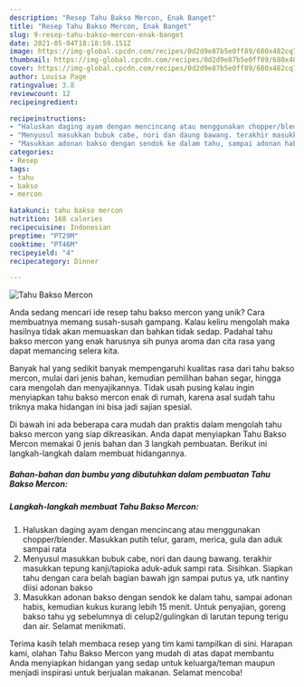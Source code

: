```yaml
---
description: "Resep Tahu Bakso Mercon, Enak Banget"
title: "Resep Tahu Bakso Mercon, Enak Banget"
slug: 9-resep-tahu-bakso-mercon-enak-banget
date: 2021-05-04T18:18:59.151Z
image: https://img-global.cpcdn.com/recipes/0d2d9e87b5e0ff89/680x482cq70/tahu-bakso-mercon-foto-resep-utama.jpg
thumbnail: https://img-global.cpcdn.com/recipes/0d2d9e87b5e0ff89/680x482cq70/tahu-bakso-mercon-foto-resep-utama.jpg
cover: https://img-global.cpcdn.com/recipes/0d2d9e87b5e0ff89/680x482cq70/tahu-bakso-mercon-foto-resep-utama.jpg
author: Louisa Page
ratingvalue: 3.8
reviewcount: 12
recipeingredient:

recipeinstructions:
- "Haluskan daging ayam dengan mencincang atau menggunakan chopper/blender. Masukkan putih telur, garam, merica, gula dan aduk sampai rata"
- "Menyusul masukkan bubuk cabe, nori dan daung bawang. terakhir masukkan tepung kanji/tapioka aduk-aduk sampi rata. Sisihkan. Siapkan tahu dengan cara belah bagian bawah jgn sampai putus ya, utk nantiny diisi adonan bakso"
- "Masukkan adonan bakso dengan sendok ke dalam tahu, sampai adonan habis, kemudian kukus kurang lebih 15 menit. Untuk penyajian, goreng bakso tahu yg sebelumnya di celup2/gulingkan di larutan tepung terigu dan air. Selamat menikmati."
categories:
- Resep
tags:
- tahu
- bakso
- mercon

katakunci: tahu bakso mercon 
nutrition: 168 calories
recipecuisine: Indonesian
preptime: "PT29M"
cooktime: "PT46M"
recipeyield: "4"
recipecategory: Dinner

---
```



![Tahu Bakso Mercon](https://img-global.cpcdn.com/recipes/0d2d9e87b5e0ff89/680x482cq70/tahu-bakso-mercon-foto-resep-utama.jpg)

Anda sedang mencari ide resep tahu bakso mercon yang unik? Cara membuatnya memang susah-susah gampang. Kalau keliru mengolah maka hasilnya tidak akan memuaskan dan bahkan tidak sedap. Padahal tahu bakso mercon yang enak harusnya sih punya aroma dan cita rasa yang dapat memancing selera kita.

Banyak hal yang sedikit banyak mempengaruhi kualitas rasa dari tahu bakso mercon, mulai dari jenis bahan, kemudian pemilihan bahan segar, hingga cara mengolah dan menyajikannya. Tidak usah pusing kalau ingin menyiapkan tahu bakso mercon enak di rumah, karena asal sudah tahu triknya maka hidangan ini bisa jadi sajian spesial.




Di bawah ini ada beberapa cara mudah dan praktis dalam mengolah tahu bakso mercon yang siap dikreasikan. Anda dapat menyiapkan Tahu Bakso Mercon memakai 0 jenis bahan dan 3 langkah pembuatan. Berikut ini langkah-langkah dalam membuat hidangannya.

<!--inarticleads1-->

##### Bahan-bahan dan bumbu yang dibutuhkan dalam pembuatan Tahu Bakso Mercon:





<!--inarticleads2-->

##### Langkah-langkah membuat Tahu Bakso Mercon:

1. Haluskan daging ayam dengan mencincang atau menggunakan chopper/blender. Masukkan putih telur, garam, merica, gula dan aduk sampai rata
1. Menyusul masukkan bubuk cabe, nori dan daung bawang. terakhir masukkan tepung kanji/tapioka aduk-aduk sampi rata. Sisihkan. Siapkan tahu dengan cara belah bagian bawah jgn sampai putus ya, utk nantiny diisi adonan bakso
1. Masukkan adonan bakso dengan sendok ke dalam tahu, sampai adonan habis, kemudian kukus kurang lebih 15 menit. Untuk penyajian, goreng bakso tahu yg sebelumnya di celup2/gulingkan di larutan tepung terigu dan air. Selamat menikmati.




Terima kasih telah membaca resep yang tim kami tampilkan di sini. Harapan kami, olahan Tahu Bakso Mercon yang mudah di atas dapat membantu Anda menyiapkan hidangan yang sedap untuk keluarga/teman maupun menjadi inspirasi untuk berjualan makanan. Selamat mencoba!
